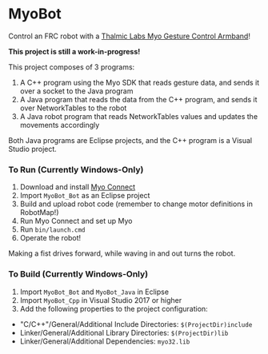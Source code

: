 # MyoBot
Control an FRC robot with a <a href="https://youtu.be/oWu9TFJjHaM">Thalmic Labs Myo Gesture Control Armband</a>!

<b>This project is still a work-in-progress!</b>

This project composes of 3 programs:
1. A C++ program using the Myo SDK that reads gesture data, and sends it over a socket to the Java program
2. A Java program that reads the data from the C++ program, and sends it over NetworkTables to the robot
3. A Java robot program that reads NetworkTables values and updates the movements accordingly

Both Java programs are Eclipse projects, and the C++ program is a Visual Studio project.

### To Run (Currently Windows-Only)
1. Download and install [Myo Connect](https://www.myo.com/start)
2. Import `MyoBot_Bot` as an Eclipse project
3. Build and upload robot code (remember to change motor definitions in RobotMap!)
4. Run Myo Connect and set up Myo
5. Run `bin/launch.cmd`
6. Operate the robot!

Making a fist drives forward, while waving in and out turns the robot.

### To Build (Currently Windows-Only)
1. Import `MyoBot_Bot` and `MyoBot_Java` in Eclipse
2. Import `MyoBot_Cpp` in Visual Studio 2017 or higher
3. Add the following properties to the project configuration:
* "C/C++"/General/Additional Include Directories: `$(ProjectDir)include`
* Linker/General/Additional Library Directories: `$(ProjectDir)lib`
* Linker/General/Additional Dependencies: `myo32.lib`

